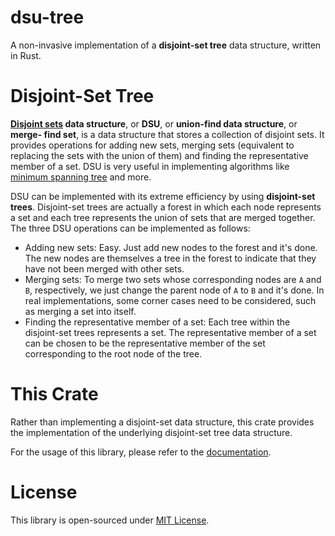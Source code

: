 # dsu-tree

A non-invasive implementation of a **disjoint-set tree** data structure, written in Rust.

# Disjoint-Set Tree

**[Disjoint sets](https://en.wikipedia.org/wiki/Disjoint-set_data_structure) data structure**, or **DSU**, or **union-find data structure**, or **merge- find set**, is a data structure that stores a collection of disjoint sets. It provides operations for adding new sets, merging sets (equivalent to replacing the sets with the union of them) and finding the representative member of a set. DSU is very useful in implementing algorithms like [minimum spanning tree](https://en.wikipedia.org/wiki/Minimum_spanning_tree) and more.

DSU can be implemented with its extreme efficiency by using **disjoint-set trees**. Disjoint-set trees are actually a forest in which each node represents a set and each tree represents the union of sets that are merged together. The three DSU operations can be implemented as follows:
- Adding new sets: Easy. Just add new nodes to the forest and it's done. The new nodes are themselves a tree in the forest to indicate that they have not been merged with other sets.
- Merging sets: To merge two sets whose corresponding nodes are `A` and `B`, respectively, we just change the parent node of `A` to `B` and it's done. In real implementations, some corner cases need to be considered, such as merging a set into itself.
- Finding the representative member of a set: Each tree within the disjoint-set trees represents a set. The representative member of a set can be chosen to be the representative member of the set corresponding to the root node of the tree.

# This Crate

Rather than implementing a disjoint-set data structure, this crate provides the implementation of the underlying disjoint-set tree data structure.

For the usage of this library, please refer to the [documentation](https://docs.rs/dsu-tree/0.1.0/dsu-tree).

# License

This library is open-sourced under [MIT License](./LICENSE).
